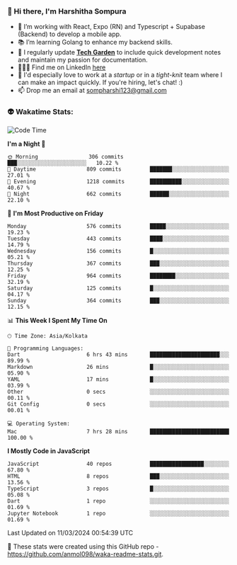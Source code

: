 ### 👋 Hi there, I'm Harshitha Sompura

- 🔧 I’m working with React, Expo (RN) and Typescript + Supabase (Backend) to develop a mobile app.
- 📚 I’m learning Golang to enhance my backend skills.
- 🌾 I regularly update **<u>[Tech Garden](https://tech-garden-hs.vercel.app/)</u>** to include quick development notes and maintain my passion for documentation.
- 👩🏻‍💻 Find me on LinkedIn <u>[here](https://www.linkedin.com/in/harshithasompura/)</u>
- 🐣 I'd especially love to work at a _startup_ or in a _tight-knit_ team where I can make an impact quickly. If you're hiring, let's chat! :)
- 📫 Drop me an email at [sompharshi123@gmail.com](mailto:sompharshi123@gmail.com)

### 👽 Wakatime Stats:
<!--START_SECTION:waka-->
![Code Time](http://img.shields.io/badge/Code%20Time-41%20hrs%2052%20mins-blue)

**I'm a Night 🦉** 

```text
🌞 Morning                306 commits         ███░░░░░░░░░░░░░░░░░░░░░░   10.22 % 
🌆 Daytime                809 commits         ███████░░░░░░░░░░░░░░░░░░   27.01 % 
🌃 Evening                1218 commits        ██████████░░░░░░░░░░░░░░░   40.67 % 
🌙 Night                  662 commits         ██████░░░░░░░░░░░░░░░░░░░   22.10 % 
```
📅 **I'm Most Productive on Friday** 

```text
Monday                   576 commits         █████░░░░░░░░░░░░░░░░░░░░   19.23 % 
Tuesday                  443 commits         ████░░░░░░░░░░░░░░░░░░░░░   14.79 % 
Wednesday                156 commits         █░░░░░░░░░░░░░░░░░░░░░░░░   05.21 % 
Thursday                 367 commits         ███░░░░░░░░░░░░░░░░░░░░░░   12.25 % 
Friday                   964 commits         ████████░░░░░░░░░░░░░░░░░   32.19 % 
Saturday                 125 commits         █░░░░░░░░░░░░░░░░░░░░░░░░   04.17 % 
Sunday                   364 commits         ███░░░░░░░░░░░░░░░░░░░░░░   12.15 % 
```


📊 **This Week I Spent My Time On** 

```text
🕑︎ Time Zone: Asia/Kolkata

💬 Programming Languages: 
Dart                     6 hrs 43 mins       ██████████████████████░░░   89.99 % 
Markdown                 26 mins             █░░░░░░░░░░░░░░░░░░░░░░░░   05.90 % 
YAML                     17 mins             █░░░░░░░░░░░░░░░░░░░░░░░░   03.99 % 
Other                    0 secs              ░░░░░░░░░░░░░░░░░░░░░░░░░   00.11 % 
Git Config               0 secs              ░░░░░░░░░░░░░░░░░░░░░░░░░   00.01 % 

💻 Operating System: 
Mac                      7 hrs 28 mins       █████████████████████████   100.00 % 
```

**I Mostly Code in JavaScript** 

```text
JavaScript               40 repos            █████████████████░░░░░░░░   67.80 % 
HTML                     8 repos             ███░░░░░░░░░░░░░░░░░░░░░░   13.56 % 
TypeScript               3 repos             █░░░░░░░░░░░░░░░░░░░░░░░░   05.08 % 
Dart                     1 repo              ░░░░░░░░░░░░░░░░░░░░░░░░░   01.69 % 
Jupyter Notebook         1 repo              ░░░░░░░░░░░░░░░░░░░░░░░░░   01.69 % 
```




 Last Updated on 11/03/2024 00:54:39 UTC
<!--END_SECTION:waka-->

👀 These stats were created using this GitHub repo - https://github.com/anmol098/waka-readme-stats.git. 
